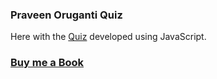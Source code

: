 ### Praveen Oruganti Quiz

Here with the [Quiz](https://praveenorugantitech.github.io/praveenorugantitech-vanilla-js/0_Projects/praveenorugantitech-quiz) developed using JavaScript.

### [Buy me a Book](https://bit.ly/388sUbE)
